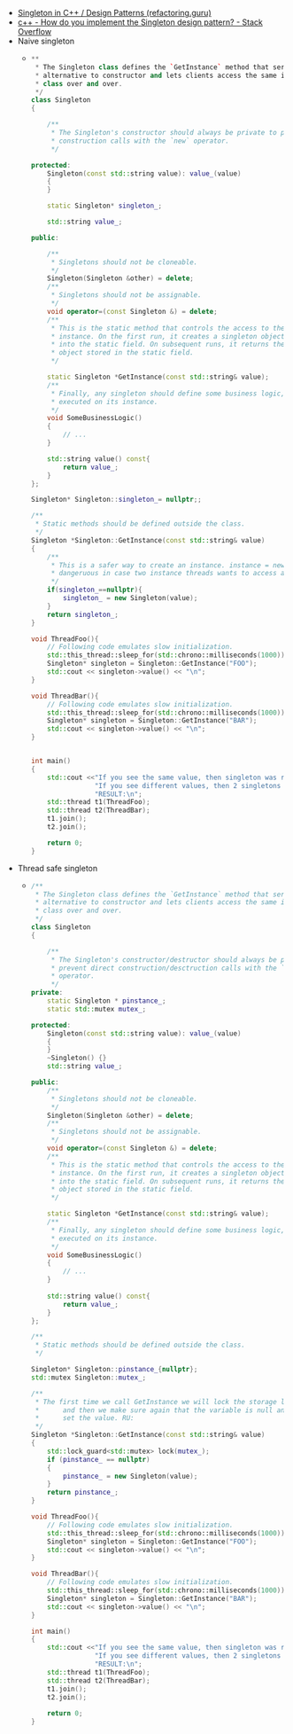 - [Singleton in C++ / Design Patterns (refactoring.guru)](https://refactoring.guru/design-patterns/singleton/cpp/example)
- [c++ - How do you implement the Singleton design pattern? - Stack Overflow](https://stackoverflow.com/questions/1008019/how-do-you-implement-the-singleton-design-pattern)
- Naive singleton
	- ```C++
	  **
	   * The Singleton class defines the `GetInstance` method that serves as an
	   * alternative to constructor and lets clients access the same instance of this
	   * class over and over.
	   */
	  class Singleton
	  {
	  
	      /**
	       * The Singleton's constructor should always be private to prevent direct
	       * construction calls with the `new` operator.
	       */
	  
	  protected:
	      Singleton(const std::string value): value_(value)
	      {
	      }
	  
	      static Singleton* singleton_;
	  
	      std::string value_;
	  
	  public:
	  
	      /**
	       * Singletons should not be cloneable.
	       */
	      Singleton(Singleton &other) = delete;
	      /**
	       * Singletons should not be assignable.
	       */
	      void operator=(const Singleton &) = delete;
	      /**
	       * This is the static method that controls the access to the singleton
	       * instance. On the first run, it creates a singleton object and places it
	       * into the static field. On subsequent runs, it returns the client existing
	       * object stored in the static field.
	       */
	  
	      static Singleton *GetInstance(const std::string& value);
	      /**
	       * Finally, any singleton should define some business logic, which can be
	       * executed on its instance.
	       */
	      void SomeBusinessLogic()
	      {
	          // ...
	      }
	  
	      std::string value() const{
	          return value_;
	      } 
	  };
	  
	  Singleton* Singleton::singleton_= nullptr;;
	  
	  /**
	   * Static methods should be defined outside the class.
	   */
	  Singleton *Singleton::GetInstance(const std::string& value)
	  {
	      /**
	       * This is a safer way to create an instance. instance = new Singleton is
	       * dangeruous in case two instance threads wants to access at the same time
	       */
	      if(singleton_==nullptr){
	          singleton_ = new Singleton(value);
	      }
	      return singleton_;
	  }
	  
	  void ThreadFoo(){
	      // Following code emulates slow initialization.
	      std::this_thread::sleep_for(std::chrono::milliseconds(1000));
	      Singleton* singleton = Singleton::GetInstance("FOO");
	      std::cout << singleton->value() << "\n";
	  }
	  
	  void ThreadBar(){
	      // Following code emulates slow initialization.
	      std::this_thread::sleep_for(std::chrono::milliseconds(1000));
	      Singleton* singleton = Singleton::GetInstance("BAR");
	      std::cout << singleton->value() << "\n";
	  }
	  
	  
	  int main()
	  {
	      std::cout <<"If you see the same value, then singleton was reused (yay!\n" <<
	                  "If you see different values, then 2 singletons were created (booo!!)\n\n" <<
	                  "RESULT:\n";   
	      std::thread t1(ThreadFoo);
	      std::thread t2(ThreadBar);
	      t1.join();
	      t2.join();
	  
	      return 0;
	  }
	  ```
- Thread safe singleton
	- ```C++
	  /**
	   * The Singleton class defines the `GetInstance` method that serves as an
	   * alternative to constructor and lets clients access the same instance of this
	   * class over and over.
	   */
	  class Singleton
	  {
	  
	      /**
	       * The Singleton's constructor/destructor should always be private to
	       * prevent direct construction/desctruction calls with the `new`/`delete`
	       * operator.
	       */
	  private:
	      static Singleton * pinstance_;
	      static std::mutex mutex_;
	  
	  protected:
	      Singleton(const std::string value): value_(value)
	      {
	      }
	      ~Singleton() {}
	      std::string value_;
	  
	  public:
	      /**
	       * Singletons should not be cloneable.
	       */
	      Singleton(Singleton &other) = delete;
	      /**
	       * Singletons should not be assignable.
	       */
	      void operator=(const Singleton &) = delete;
	      /**
	       * This is the static method that controls the access to the singleton
	       * instance. On the first run, it creates a singleton object and places it
	       * into the static field. On subsequent runs, it returns the client existing
	       * object stored in the static field.
	       */
	  
	      static Singleton *GetInstance(const std::string& value);
	      /**
	       * Finally, any singleton should define some business logic, which can be
	       * executed on its instance.
	       */
	      void SomeBusinessLogic()
	      {
	          // ...
	      }
	      
	      std::string value() const{
	          return value_;
	      } 
	  };
	  
	  /**
	   * Static methods should be defined outside the class.
	   */
	  
	  Singleton* Singleton::pinstance_{nullptr};
	  std::mutex Singleton::mutex_;
	  
	  /**
	   * The first time we call GetInstance we will lock the storage location
	   *      and then we make sure again that the variable is null and then we
	   *      set the value. RU:
	   */
	  Singleton *Singleton::GetInstance(const std::string& value)
	  {
	      std::lock_guard<std::mutex> lock(mutex_);
	      if (pinstance_ == nullptr)
	      {
	          pinstance_ = new Singleton(value);
	      }
	      return pinstance_;
	  }
	  
	  void ThreadFoo(){
	      // Following code emulates slow initialization.
	      std::this_thread::sleep_for(std::chrono::milliseconds(1000));
	      Singleton* singleton = Singleton::GetInstance("FOO");
	      std::cout << singleton->value() << "\n";
	  }
	  
	  void ThreadBar(){
	      // Following code emulates slow initialization.
	      std::this_thread::sleep_for(std::chrono::milliseconds(1000));
	      Singleton* singleton = Singleton::GetInstance("BAR");
	      std::cout << singleton->value() << "\n";
	  }
	  
	  int main()
	  {   
	      std::cout <<"If you see the same value, then singleton was reused (yay!\n" <<
	                  "If you see different values, then 2 singletons were created (booo!!)\n\n" <<
	                  "RESULT:\n";   
	      std::thread t1(ThreadFoo);
	      std::thread t2(ThreadBar);
	      t1.join();
	      t2.join();
	      
	      return 0;
	  }
	  ```